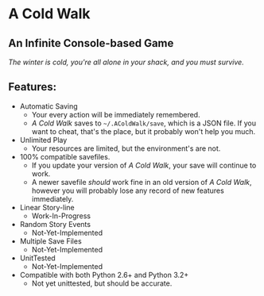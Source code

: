 # A Cold Walk

## An Infinite Console-based Game

*The winter is cold, you're all alone in your shack, and you must survive.*

## Features:

* Automatic Saving
    * Your every action will be immediately remembered.
    * *A Cold Walk* saves to ```~/.AColdWalk/save```, which is a JSON file. If you want to cheat, that's the place, but it probably won't help you much.
* Unlimited Play
    * Your resources are limited, but the environment's are not.
* 100% compatible savefiles.
    * If you update your version of *A Cold Walk*, your save will continue to work.
    * A newer savefile *should* work fine in an old version of *A Cold Walk*, however you will probably lose any record of new features immediately.
* Linear Story-line
    * Work-In-Progress
* Random Story Events
    * Not-Yet-Implemented
* Multiple Save Files
    * Not-Yet-Implemented
* UnitTested
    * Not-Yet-Implemented
* Compatible with both Python 2.6+ and Python 3.2+
    * Not yet unittested, but should be accurate.
